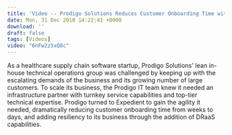 ```yaml
---
title: 'Video -- Prodigo Solutions Reduces Customer Onboarding Time with Expedient''s Cloud and Managed Services'
date: Mon, 31 Dec 2018 14:22:41 +0000
download: ''
draft: false
tags: [Videos]
video: "6nFw2z5xQ8c"
---
```


As a healthcare supply chain software startup, Prodigo Solutions' lean in-house technical operations group was challenged by keeping up with the escalating demands of the business and its growing number of large customers. To scale its business, the Prodigo IT team knew it needed an infrastructure partner with turnkey service capabilities and top-tier technical expertise. Prodigo turned to Expedient to gain the agility it needed, dramatically reducing customer onboarding time from weeks to days, and adding resiliency to its business through the addition of DRaaS capabilities.